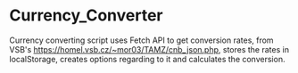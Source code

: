 # Currency_Converter

Currency converting script uses Fetch API to get conversion rates, from VSB's https://homel.vsb.cz/~mor03/TAMZ/cnb_json.php, stores the rates in localStorage, creates options regarding to it and calculates the conversion. 



